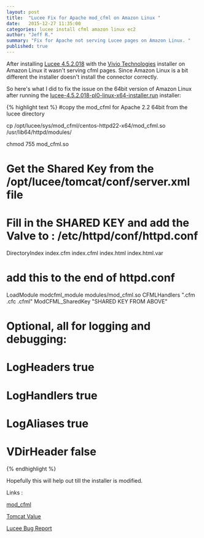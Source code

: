 ```yaml
---
layout: post
title:  "Lucee Fix for Apache mod_cfml on Amazon Linux "
date:   2015-12-27 11:35:00
categories: lucee install cfml amazon linux ec2
author: "Jeff R."
summary: "Fix for Apache not serving Lucee pages on Amazon Linux. "
published: true
---
```


After installing [Lucee 4.5.2.018](http://lucee.org) with the [Vivio Technologies](https://www.viviotech.net) installer on Amazon Linux it wasn't serving cfml pages. Since Amazon Linux is a bit different the installer doesn't install the connector correctly.

So here's what I did to fix the issue on the 64bit version of Amazon Linux after running the [lucee-4.5.2.018-pl0-linux-x64-installer.run](http://lucee.org/downloads.html) installer:

{% highlight  text %}
#copy the mod_cfml for Apache 2.2 64bit from the lucee directory

cp /opt/lucee/sys/mod_cfml/centos-httpd22-x64/mod_cfml.so /usr/lib64/httpd/modules/

chmod 755 mod_cfml.so 

# Get the Shared Key from  the /opt/lucee/tomcat/conf/server.xml file

<!-- visit modcfml.org for details on mod_cfml configuration options -->
<Valve className="mod_cfml.core"
    loggingEnabled="false"
    maxContexts="200"
    timeBetweenContexts="2000"
    scanClassPaths="false"
    sharedKey="SHARED KEY" />

# Fill in the SHARED KEY and add the Valve to : /etc/httpd/conf/httpd.conf

DirectoryIndex index.cfm index.cfml index.html index.html.var

# add this to the end of httpd.conf
                
LoadModule modcfml_module modules/mod_cfml.so
CFMLHandlers ".cfm .cfc .cfml"
ModCFML_SharedKey "SHARED KEY FROM ABOVE"
# Optional, all for logging and debugging:
# LogHeaders true
# LogHandlers true
# LogAliases true
# VDirHeader false
{% endhighlight %}

Hopefully this will help out till the installer is modified.

Links :

[mod_cfml](http://www.modcfml.org/index.cfm/install/web-server-components/apache-on-centos/)

[Tomcat Value](http://tomcat.apache.org/tomcat-5.5-doc/config/valve.html)

[Lucee Bug Report](https://github.com/utdream/CFML-Installers/issues/74 )